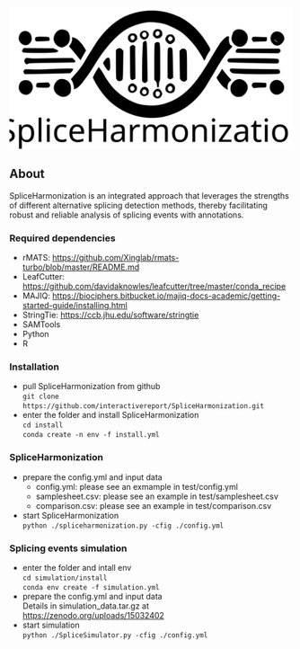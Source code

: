 ![alt text](https://github.com/interactivereport/SpliceHarmonization/blob/main/figures/SpliceHarmonization%20LOGO.svg)

## About
SpliceHarmonization is an integrated approach that leverages the strengths of different alternative splicing detection methods, thereby facilitating robust and reliable analysis of splicing events with annotations.
### Required dependencies
- rMATS: https://github.com/Xinglab/rmats-turbo/blob/master/README.md
- LeafCutter: https://github.com/davidaknowles/leafcutter/tree/master/conda_recipe
- MAJIQ: https://biociphers.bitbucket.io/majiq-docs-academic/getting-started-guide/installing.html
- StringTie: https://ccb.jhu.edu/software/stringtie
- SAMTools
- Python
- R
  
### Installation 
- pull SpliceHarmonization from github \
        `git clone https://github.com/interactivereport/SpliceHarmonization.git`
- enter the folder and install SpliceHarmonization \
        `cd install` \
        `conda create -n env -f install.yml`

### SpliceHarmonization
- prepare the config.yml and input data 
    - config.yml: please see an exmample in test/config.yml
    - samplesheet.csv: please see an example in test/samplesheet.csv
    - comparison.csv: please see an example in test/comparison.csv
- start SpliceHarmonization \
  `python ./spliceharmonization.py -cfig ./config.yml`
  
### Splicing events simulation 
- enter the folder and intall env \
        `cd simulation/install` \
        `conda env create -f simulation.yml`
- prepare the config.yml and input data \
        Details in simulation_data.tar.gz at https://zenodo.org/uploads/15032402 
- start simulation \
        `python ./SpliceSimulator.py -cfig ./config.yml`
